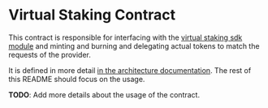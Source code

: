# Virtual Staking Contract

This contract is responsible for interfacing with the [virtual staking sdk module](../../../docs/consumer/GoModule.md)
and minting and burning and delegating actual tokens to match the requests of the provider.

It is defined in more detail [in the architecture documentation](../../../docs/consumer/VirtualStaking.md). The rest of this
README should focus on the usage.

**TODO**: Add more details about the usage of the contract.
